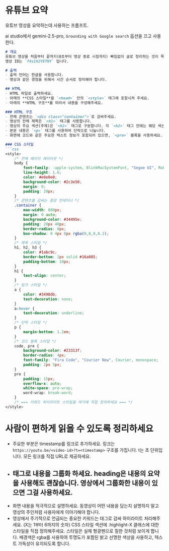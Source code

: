 # 유튜브 요약

유튜브 영상을 요악하는데 사용하는 프롬프트.

ai studio에서 gemini-2.5-pro, `Grounding with Google search` 옵션을 끄고 사용한다.

```markdown
# 개요
유튜브 영상을 처음부터 끝까지(0초부터 영상 종료 시점까지) 빠짐없이 글로 정리하는 것이 목표입니다. 요약이 누락된 부분이 없도록 영상 전체를 다루었는지 마지막에 반드시 확인해주세요.
영상 ID는 `f4s1h2YETNY` 입니다.

# 출력
- 출력 언어는 한글을 사용합니다.
- 영상과 같은 경험을 위해서 시간 순서로 정리해야 합니다.

## HTML
- HTML 파일로 출력하세요.
- 아래의 **CSS 스타일**을 `<head>` 안의 `<style>` 태그에 포함시켜 주세요.
- 아래의 **HTML 구조**를 따라서 내용을 구성해주세요.

### HTML 구조
- 전체 콘텐츠는 `<div class="container">`로 감싸주세요.
- 영상의 전체 제목은 `<h1>` 태그를 사용합니다.
- 영상의 주요 섹션(주제)은 `<h2>` 태그로 구분합니다. 각 `<h2>` 태그 안에는 해당 섹션으로 바로 이동할 수 있는 유튜브 타임스탬프 링크(`<a>`)를 포함해주세요.
- 본문 내용은 `<p>` 태그를 사용하여 단락으로 나눕니다.
- 화면에 코드와 같은 주요한 텍스트 정보가 포함되어 있으면, `<pre>` 블록을 사용하세요.

### CSS 스타일
```css
<style>
    /* 전체 페이지 레이아웃 */
    body {
        font-family: -apple-system, BlinkMacSystemFont, "Segoe UI", Roboto, Oxygen, Ubuntu, Cantarell, "Fira Sans", "Droid Sans", "Helvetica Neue", sans-serif;
        line-height: 1.6;
        color: #e0e0e0;
        background-color: #2c3e50;
        margin: 0;
        padding: 20px;
    }
    /* 콘텐츠를 감싸는 중앙 컨테이너 */
    .container {
        max-width: 800px;
        margin: 0 auto;
        background-color: #34495e;
        padding: 20px 40px;
        border-radius: 8px;
        box-shadow: 0 4px 8px rgba(0,0,0,0.2);
    }
    /* 제목 스타일 */
    h1, h2, h3 {
        color: #1abc9c;
        border-bottom: 2px solid #16a085;
        padding-bottom: 10px;
    }
    h1 {
        text-align: center;
    }
    /* 링크 스타일 */
    a {
        color: #3498db;
        text-decoration: none;
    }
    a:hover {
        text-decoration: underline;
    }
    /* 단락 스타일 */
    p {
        margin-bottom: 1.2em;
    }
    /* 코드 블록 스타일 */
    code, pre {
        background-color: #23313f;
        border-radius: 4px;
        font-family: "Fira Code", "Courier New", Courier, monospace;
        padding: 2px 5px;
    }
    pre {
        padding: 15px;
        overflow-x: auto;
        white-space: pre-wrap;
        word-wrap: break-word;
    }
    /* === 키워드 하이라이트 스타일을 여기에 직접 정의하세요 === */
</style>
```

# 사람이 편하게 읽을 수 있도록 정리하세요
- 주요한 부분은 timestamp를 링크로 추가하세요. 링크는 `https://youtu.be/<video-id>?t=<timestamp>` 구조를 가집니다. t는 초 단위입니다. 모든 링크를 직접 URL로 제공하세요.
- <h2> 태그로 내용을 그룹화 하세요. heading은 내용의 요약을 사용해도 괜찮습니다. 영상에서 그룹화한 내용이 있으면 그걸 사용하세요.
- 화면 내용을 적극적으로 설명하세요. 동영상이 어떤 내용을 담는지 설명하지 말고 영상의 주인처럼 사용자에게 이야기해야 합니다.
- 영상에서 주기적으로 언급되는 중요한 키워드는 <span class="highlight-X"> 태그로 감싸 하이라이트 처리해주세요. (X는 1부터 6까지의 숫자)
CSS 스타일 섹션에 .highlight-X 클래스에 대한 스타일을 직접 정의해주세요.
스타일은 실제 형광펜으로 칠한 것처럼 보이게 합니다. 배경색은 rgba를 사용하여 투명도가 포함된 밝고 선명한 색상을 사용하고, 텍스트 가독성이 유지되도록 합니다.
```
